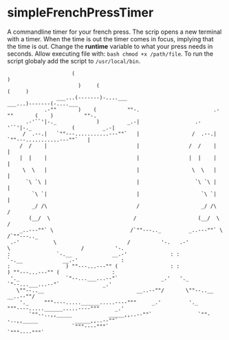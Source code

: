 # simpleFrenchPressTimer
A commandline timer for your french press. The scrip opens a new terminal with a timer. 
When the time is out the timer comes in focus, implying that the time is out. 
Change the **runtime** variable to what your press needs in seconds. Allow executing file with:  ```bash
chmod +x /path/file```. 
To run the script globaly add the script to ```/usr/local/bin```.

```
                     (                                                      )
                       )     (                                                (     )
                ___...(-------)-....___                                ___...)-------(-....___
            .-""       )    (          ""-.                        .-""       (    )          ""-.
      .-'``'|-._             )         _.-|                  .-'``'|-._             (         _.-|
     /  .--.|   `""---...........---""`   |                 /  .--.|   `""---...........---""`   |
    /  /    |                             |                /  /    |                             |
    |  |    |                             |                |  |    |                             |
     \  \   |                             |                 \  \   |                             |
      `\ `\ |                             |                  `\ `\ |                             |
        `\ `|                             |                    `\ `|                             |
        _/ /\                             /                    _/ /\                             /
       (__/  \                           /                    (__/  \                           /
    _..---""` \                         /`""---.._         _..---""` \                         /`""---.._
 .-'           \                       /          '-.   .-'           \                       /          '-.
:               `-.__             __.-'              : :               `-.__             __.-'              :
:                  ) ""---...---"" (                 : :                  ) ""---...---"" (                 :
 '._               `"--...___...--"`              _.'   '._               `"--...___...--"`              _.'
   \""--..__                              __..--""/       \""--..__                              __..--""/
    '._     """----.....______.....----"""     _.'         '._     """----.....______.....----"""     _.'
       `""--..,,_____            _____,,..--""`               `""--..,,_____            _____,,..--""`
                     `"""----"""`                                           `"""----"""`
```
